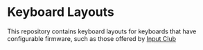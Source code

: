 # Keyboard Layouts

This repository contains keyboard layouts for keyboards that have configurable firmware, such as those offered by
[Input Club](https://input.club)
